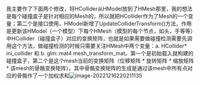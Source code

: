 我主要作了下面两个修改，将HCollider从HModel放到了HMesh那里，我的想法是每个碰撞盒子是针对相应的Mesh的，所以就把HCollider作为了Mesh的一个变量；第二个是接口使用，HModel新增了UpdateColliderTransform()方法，作用是更新该HModel（一个模型）下每个HMesh（模型的每个节点，如头，手等等）中HCollider（碰撞盒子）对应的变换矩阵，也就是如果需要做碰撞检测需要先调用这个方法，做碰撞检测的时候只需要关注HMesh中两个变量：a. HCollider* ini_collider 和 b.  glm::mat4 mesh_transform_mat。第一个是初始载入就构建的碰撞盒子，第二个是这个mesh当前的变换矩阵（位移矩阵 * 旋转矩阵 * 缩放矩阵 * 该mesh的骨骼变换矩阵），其中骨骼变换矩阵的生成是通过该mesh中所有点对应的骨骼作了一个加权求和![image-20221216220211135](C:\Users\黄顺晖\AppData\Roaming\Typora\typora-user-images\image-20221216220211135.png)
